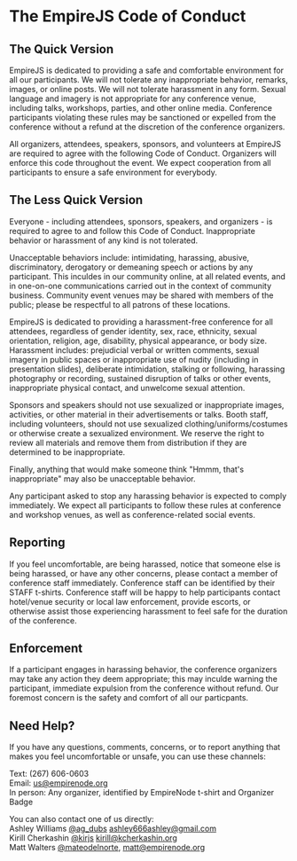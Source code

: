 # The EmpireJS Code of Conduct

## The Quick Version

EmpireJS is dedicated to providing a safe and comfortable environment for all our participants. We will not tolerate any inappropriate behavior, remarks, images, or online posts. We will not tolerate harassment in any form. Sexual language and imagery is not appropriate for any conference venue, including talks, workshops, parties, and other online media. Conference participants violating these rules may be sanctioned or expelled from the conference without a refund at the discretion of the conference organizers.

All organizers, attendees, speakers, sponsors, and volunteers at EmpireJS are required to agree with the following Code of Conduct. Organizers will enforce this code throughout the event. We expect cooperation from all participants to ensure a safe environment for everybody.

## The Less Quick Version

Everyone - including attendees, sponsors, speakers, and organizers - is required to agree to and follow this Code of Conduct. Inappropriate behavior or harassment of any kind is not tolerated.

Unacceptable behaviors include: intimidating, harassing, abusive, discriminatory, derogatory or demeaning speech or actions by any participant. This inculdes in our community online, at all related events, and in one-on-one communications carried out in the context of community business. Community event venues may be shared with members of the public; please be respectful to all patrons of these locations.

EmpireJS is dedicated to providing a harassment-free conference for all attendees, regardless of gender identity, sex, race, ethnicity, sexual orientation, religion, age, disability, physical appearance, or body size. Harassment includes: prejudicial verbal or written comments, sexual imagery in public spaces or inappropriate use of nudity (including in presentation slides), deliberate intimidation, stalking or following, harassing photography or recording, sustained disruption of talks or other events, inappropriate physical contact, and unwelcome sexual attention.

Sponsors and speakers should not use sexualized or inappropriate images, activities, or other material in their advertisements or talks. Booth staff, including volunteers, should not use sexualized clothing/uniforms/costumes or otherwise create a sexualized environment. We reserve the right to review all materials and remove them from distribution if they are determined to be inappropriate.

Finally, anything that would make someone think "Hmmm, that's inappropriate" may also be unacceptable behavior.

Any participant asked to stop any harassing behavior is expected to comply immediately. We expect all participants to follow these rules at conference and workshop venues, as well as conference-related social events.

## Reporting

If you feel uncomfortable, are being harassed, notice that someone else is being harassed, or have any other concerns, please contact a member of conference staff immediately. Conference staff can be identified by their STAFF t-shirts. Conference staff will be happy to help participants contact hotel/venue security or local law enforcement, provide escorts, or otherwise assist those experiencing harassment to feel safe for the duration of the conference.

## Enforcement

If a participant engages in harassing behavior, the conference organizers may take any action they deem appropriate; this may inculde warning the participant, immediate expulsion from the conference without refund. Our foremost concern is the safety and comfort of all our particpants.

## Need Help?

If you have any questions, comments, concerns, or to report anything that makes you feel uncomfortable or unsafe, you can use these channels:

Text: (267) 606-0603<br />
Email: [us@empirenode.org](mailto:us@empirenode.org)<br />
In person: Any organizer, identified by EmpireNode t-shirt and Organizer Badge

You can also contact one of us directly: <br />
Ashley Williams [@ag_dubs](http://twitter.com/ag_dubs) [ashley666ashley@gmail.com](mailto:ashley666ashley@gmail.com) <br />
Kirill Cherkashin [@kirjs](http://twitter.com/kirjs) [kirill@kcherkashin.org](mailto:kirill@kcherkashin.org) <br />
Matt Walters [@mateodelnorte](http://twitter.com/mateodelnorte), [matt@empirenode.org](mailto:matt@empirenode.org)



